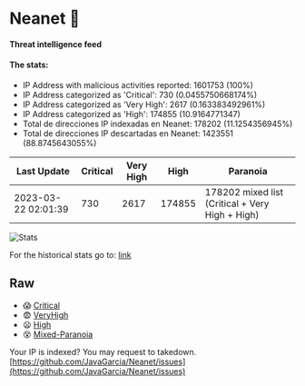 # Neanet :hocho:
#### Threat intelligence feed
#### The stats:

- IP Address with malicious activities reported: 1601753 (100%)
- IP Address categorized as 'Critical':  730 (0.0455750668174%)
- IP Address categorized as 'Very High':  2617 (0.163383492961%)
- IP Address categorized as 'High':  174855 (10.9164771347)
- Total de direcciones IP indexadas en Neanet:  178202 (11.1254356945%)
- Total de direcciones IP descartadas en Neanet:  1423551 (88.8745643055%)

| Last Update | Critical | Very High | High | Paranoia |
| --- | --- | --- | --- | --- |
| 2023-03-22 02:01:39 | 730 | 2617 | 174855 | 178202 mixed list (Critical + Very High + High)|

![Stats](https://docs.google.com/spreadsheets/d/e/2PACX-1vSnaNMIXVabIpDJjufMlzH7poXnshF3mgd8Is1g9ytUEzVsP5my4Trn8f-xkoLLQ38xpL3HtmUexLo6/pubchart?oid=501124687&format=image)

For the historical stats go to: [link](/stats.csv)
## Raw
- :scream: [Critical](https://raw.githubusercontent.com/JavaGarcia/Neanet/master/blacklists/neanet_critical.txt)
- :fearful: [VeryHigh](https://raw.githubusercontent.com/JavaGarcia/Neanet/master/blacklists/neanet_veryHigh.txtt)
- :frowning: [High](https://raw.githubusercontent.com/JavaGarcia/Neanet/master/blacklists/neanet_high.txt)
- :dizzy_face: [Mixed-Paranoia](https://raw.githubusercontent.com/JavaGarcia/Neanet/master/blacklists/neanet_all.txt)


Your IP is indexed? You may request to takedown. [https://github.com/JavaGarcia/Neanet/issues](https://github.com/JavaGarcia/Neanet/issues)















































































































































































































































































































































































































































































































































































































































































































































































































































































































































































































































































































































































































































































































































































































































































































































































































































































































































































































































































































































































































































































































































































































































































































































































































































































































































































































































































































































































































































































































































































































































































































































































































































































































































































































































































































































































































































































































































































































































































































































































































































































































































































































































































































































































































































































































































































































































































































































































































































































































































































































































































































































































































































































































































































































































































































































































































































































































































































































































































































































































































































































































































































































































































































































































































































































































































































































































































































































































































































































































































































































































































































































































































































































































































































































































































































































































































































































































































































































































































































































































































































































































































































































































































































































































































































































































































































































































































































































































































































































































































































































































































































































































































































































































































































































































































































































































































































































































































































































































































































































































































































































































































































































































